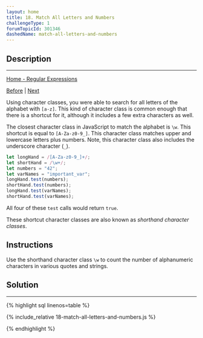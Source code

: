 ```yaml
---
layout: home
title: 18. Match All Letters and Numbers
challengeType: 1
forumTopicId: 301346
dashedName: match-all-letters-and-numbers
---
```


<div class="row">
<div class="columnStmt" markdown="1">

## Description
------

[Home - Regular Expressions](./README.md)

[Before](./17-match-ending-string-patterns.md)  | [Next](./19-match-everything-but-letters-and-numbers.md) 

Using character classes, you were able to search for all letters of the alphabet with `[a-z]`. This kind of character class is common enough that there is a shortcut for it, although it includes a few extra characters as well.

The closest character class in JavaScript to match the alphabet is `\w`. This shortcut is equal to `[A-Za-z0-9_]`. This character class matches upper and lowercase letters plus numbers. Note, this character class also includes the underscore character (`_`).

```js
let longHand = /[A-Za-z0-9_]+/;
let shortHand = /\w+/;
let numbers = "42";
let varNames = "important_var";
longHand.test(numbers);
shortHand.test(numbers);
longHand.test(varNames);
shortHand.test(varNames);
```

All four of these `test` calls would return `true`.

These shortcut character classes are also known as <dfn>shorthand character classes</dfn>.

## Instructions 

Use the shorthand character class `\w` to count the number of alphanumeric characters in various quotes and strings.

</div>
<div class="columnSol" markdown="1">

## Solution
------

{% highlight sql linenos=table %}

{% include_relative 18-match-all-letters-and-numbers.js %}

{% endhighlight %}

</div>
</div>